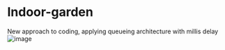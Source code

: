 # Indoor-garden
New approach to coding, applying queueing architecture with millis delay
![image](https://github.com/user-attachments/assets/c296bf6b-3757-4cc2-9958-aeb7355ce43b)
